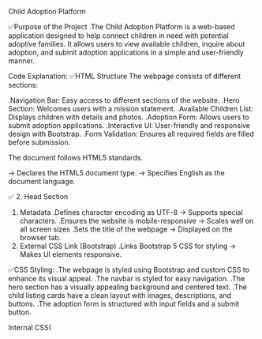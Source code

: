 Child Adoption Platform

✅Purpose of the Project
.The Child Adoption Platform is a web-based application designed to help connect children in need with potential adoptive families. It allows users to view available children, 
inquire about adoption, and submit adoption applications in a simple and user-friendly manner.

Code Explanation:
✅HTML Structure
The webpage consists of different sections:

.Navigation Bar: Easy access to different sections of the website.
.Hero Section: Welcomes users with a mission statement.
.Available Children List: Displays children with details and photos.
.Adoption Form: Allows users to submit adoption applications.
.Interactive UI: User-friendly and responsive design with Bootstrap.
.Form Validation: Ensures all required fields are filled before submission.

The document follows HTML5 standards.

<!DOCTYPE html> → Declares the HTML5 document type.

<html lang="en"> → Specifies English as the document language.

✅ 2. Head Section
1) Metadata
   .Defines character encoding as UTF-8 → Supports special characters.
   .Ensures the website is mobile-responsive → Scales well on all screen sizes
   .Sets the title of the webpage → Displayed on the browser tab.
2) External CSS Link (Bootstrap)
    .Links Bootstrap 5 CSS for styling → Makes UI elements responsive.

✅CSS Styling:
.The webpage is styled using Bootstrap and custom CSS to enhance its visual appeal.
.The navbar is styled for easy navigation.
.The hero section has a visually appealing background and centered text.
.The child listing cards have a clean layout with images, descriptions, and buttons.
.The adoption form is structured with input fields and a submit button.

Internal CSS(<style>)
The <style> tag includes custom styles for the webpage.
1) Global Styling
   . Sets a consistent font (Arial).
   .Removes default margin and padding.
   .Uses a light gray background (#f8f9fa) for a clean look.
2)  Navbar Styling
   .Creates a horizontal navigation bar.
   .Ensures even spacing (justify-content: space-between).
   .Removes underline (text-decoration: none) from links.
   .Sets text color to black.
3)  Hero Section Styling
   .Adds a pink background to the hero section.
   .Centers the text and content.
4) Container & Card Styling
   .Ensures content stays within 90% of the screen width.
   .Defines card styling for each child.
   .Adds shadow and border for a neat look.
5) Button Styling
   .Creates a rounded pink button.
6) Form Styling
   .Adds spacing between form fields.
   .Styles input fields with rounded corners.
7) Footer Styling
   .Centers footer content.
   .Uses a dark background for contrast.
✅ Body Section (<body>)
1) Navigation Bar (<nav>)
   Displays a simple navigation menu.
2) Hero Section (<header>)
   Displays a welcome message in a colored banner.
3) Lists children available for adoption.
4) Adoption Form (<section id="adopt">)
   Includes fields for full name, email, and child selection.
5) Footer (<footer>)
   .Displays contact information.

✅JavaScript (<script>)
1) Adoption Form Submission
   .Prevents default form submission behavior.
   .Retrieves user input values.
   .Displays a confirmation message.
2) Adoption Inquiry Button
   .Shows an alert when a user clicks the adoption button.

✅JavaScript Functionality:
.JavaScript is used to handle user interactions dynamically.
.The adoption form submission is validated to ensure all fields are filled before submission. A confirmation message is displayed once submitted successfully.
.The "Inquire About Adoption" buttons trigger an alert reminding users to fill out the adoption form.

✅ Use of a Child Adoption Website
A Child Adoption Website serves as a digital platform that connects orphans and abandoned children with potential adoptive parents. 
It simplifies the adoption process by providing essential information, legal guidelines, and a structured way to inquire about and adopt a child.

✅ Key Benefits of a Child Adoption Website
.Easier Access to Adoption Information – Provides details about available children, adoption laws, eligibility criteria, and procedures.
.Streamlined Adoption Process – Allows potential parents to browse profiles, submit applications online, and track their adoption requests.
.Safe & Transparent Adoption – Ensures legal compliance and helps prevent illegal adoption practices by working with verified adoption agencies.
.Emotional & Social Well-being – Helps children find loving families, ensuring emotional stability, education, and a better future.
.Global Reach – Enables parents from different locations to explore adoption opportunities, making the process more accessible.
.Support & Guidance – Offers counseling, helplines, and FAQs for parents who need assistance during the adoption process.

✅ Conclusion
The Child Adoption Platform is a well-structured and interactive web application that simplifies the adoption inquiry process. It provides:

.A user-friendly interface for browsing available children.
.An interactive adoption form with validation.
.Seamless navigation with a responsive design.
.JavaScript-powered alerts for better user engagement.

This project ensures an efficient and accessible platform for families looking to adopt, making the process smooth and informative.

